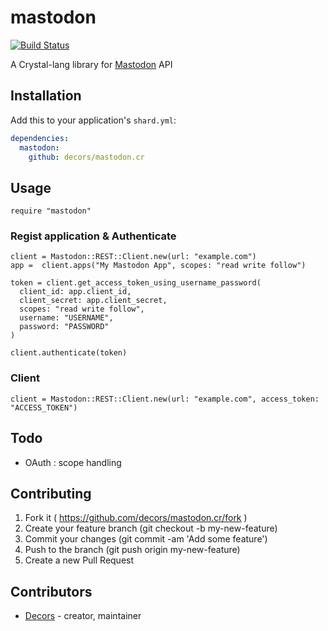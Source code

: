 # mastodon

[![Build Status](https://travis-ci.org/decors/mastodon.cr.svg?branch=master)](https://travis-ci.org/decors/mastodon.cr)

A Crystal-lang library for [Mastodon](https://github.com/tootsuite/mastodon/) API

## Installation

Add this to your application's `shard.yml`:

```yaml
dependencies:
  mastodon:
    github: decors/mastodon.cr
```

## Usage

```crystal
require "mastodon"
```

### Regist application & Authenticate

```crystal
client = Mastodon::REST::Client.new(url: "example.com")
app =  client.apps("My Mastodon App", scopes: "read write follow")

token = client.get_access_token_using_username_password(
  client_id: app.client_id,
  client_secret: app.client_secret,
  scopes: "read write follow",
  username: "USERNAME",
  password: "PASSWORD"
)

client.authenticate(token)
```

### Client

```crystal
client = Mastodon::REST::Client.new(url: "example.com", access_token: "ACCESS_TOKEN")
```

## Todo

* OAuth : scope handling

## Contributing

1. Fork it ( https://github.com/decors/mastodon.cr/fork )
2. Create your feature branch (git checkout -b my-new-feature)
3. Commit your changes (git commit -am 'Add some feature')
4. Push to the branch (git push origin my-new-feature)
5. Create a new Pull Request

## Contributors

- [Decors](https://github.com/decors)  - creator, maintainer
